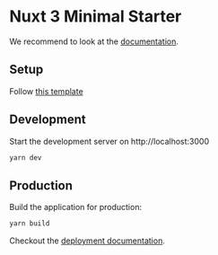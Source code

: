 # Nuxt 3 Minimal Starter

We recommend to look at the [documentation](https://v3.nuxtjs.org).

## Setup

Follow [this template](https://github.com/danvega/nuxt3-tailwind3-starter)

## Development

Start the development server on http://localhost:3000

```bash
yarn dev
```

## Production

Build the application for production:

```bash
yarn build
```

Checkout the [deployment documentation](https://v3.nuxtjs.org/docs/deployment).
